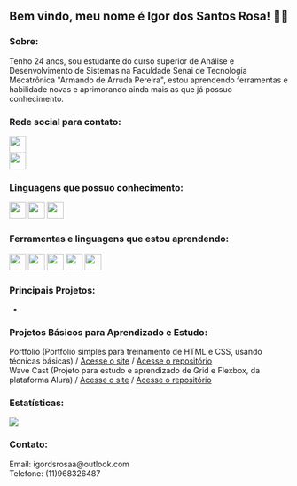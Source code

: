 ## Bem vindo, meu nome é Igor dos Santos Rosa! 🤙🏾
### Sobre:
Tenho 24 anos, sou estudante do curso superior de Análise e Desenvolvimento de Sistemas na Faculdade Senai de Tecnologia Mecatrônica "Armando de Arruda Pereira", estou aprendendo ferramentas e habilidade novas e aprimorando ainda mais as que já possuo conhecimento.

### Rede social para contato:
<div>
  <a href="https://www.linkedin.com/in/igordsrosa/" target="_blank">
    <img height="30px" src="https://img.shields.io/badge/LinkedIn-0077B5?style=for-the-badge&logo=linkedin&logoColor=white"/>
  </a>
  <br>
  <a href="mailto:igordsrosaa@outlook.com" target="_blank">
    <img height="30px" src="https://img.shields.io/badge/Microsoft_Outlook-0078D4?style=for-the-badge&logo=microsoft-outlook&logoColor=white"/>
  </a>
</div>

### Linguagens que possuo conhecimento:
<div style="display: inline_block">
  <img height="30px" src="https://img.shields.io/badge/HTML5-E34F26?style=for-the-badge&logo=html5&logoColor=white"/>
  <img height="30px" src="https://img.shields.io/badge/CSS3-1572B6?style=for-the-badge&logo=css3&logoColor=white"/>
  <img height="30px" src="https://img.shields.io/badge/JavaScript-F7DF1E?style=for-the-badge&logo=javascript&logoColor=black"/>
</div>

### Ferramentas e linguagens que estou aprendendo:
<div>
  <img height="30px" src="https://img.shields.io/badge/Bootstrap-563D7C?style=for-the-badge&logo=bootstrap&logoColor=white"/>
  <img height="30px" src="https://img.shields.io/badge/Sass-CC6699?style=for-the-badge&logo=sass&logoColor=white"/>
  <img height="30px" src="https://img.shields.io/badge/Tailwind_CSS-38B2AC?style=for-the-badge&logo=tailwind-css&logoColor=white"/>
  <img height="30px" src="https://img.shields.io/badge/React-20232A?style=for-the-badge&logo=react&logoColor=61DAFB"/>
  <img height="30px" src="https://img.shields.io/badge/TypeScript-007ACC?style=for-the-badge&logo=typescript&logoColor=white"/>
</div>

### Principais Projetos:

-

### Projetos Básicos para Aprendizado e Estudo:
<div>
  Portfolio (Portfolio simples para treinamento de HTML e CSS, usando técnicas básicas) / 
  <a href="https://igordossrosa.github.io/portfolio-simples/" target="_blank">Acesse o site</a> /
  <a href="https://github.com/igordossrosa/portfolio-simples" target="_blank">Acesse o repositório</a>
</div>
<div>
  Wave Cast (Projeto para estudo e aprendizado de Grid e Flexbox, da plataforma Alura) / 
  <a href="https://igordossrosa.github.io/wave-cast/" target="_blank">Acesse o site</a> /
  <a href="https://github.com/igordossrosa/wave-cast" target="_blank">Acesse o repositório</a>
</div>

### Estatísticas:
<div>
  <img src="https://github-readme-stats.vercel.app/api?username=igordossrosa&show_icons=true&theme=transparent">
</div>

### Contato:
<div>
Email: igordsrosaa@outlook.com<br>
Telefone: (11)968326487
</div>

          
